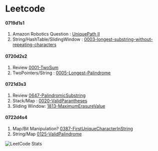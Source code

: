 # Leetcode

#### 0719d1s1
1. Amazon Robotics Question : [UniquePath II](https://leetcode.com/problems/unique-paths-ii/description/)
2. String/HashTable/SlidingWindow : [0003-longest-substring-without-repeating-characters](https://github.com/apramm/SomeLeetodce/tree/master/0003-longest-substring-without-repeating-characters)

#### 0720d2s2
1. Review [0001-TwoSum](https://github.com/apramm/SomeLeetodce/blob/main/0001-two-sum/0001-two-sum.py) 
2. TwoPointers/String : [0005-Longest-Palindrome](https://github.com/apramm/SomeLeetodce/tree/main/0005-longest-palindromic-substring)

#### 0721d3s3
1. Review [0647-PalindromicSubstring](https://github.com/apramm/SomeLeetodce/tree/master/0005-longest-palindromic-substring)
2. Stack/Map : [0020-ValidParantheses](https://github.com/apramm/SomeLeetodce/tree/master/0020-valid-parentheses)
3. Sliding Window: [1813-MaximumErasureValue](https://github.com/apramm/SomeLeetodce/tree/master/1813-maximum-erasure-value)


#### 0722d4s4
1. Map/Bit Manipulation? [0387-FirstUniqueCharacterInString](https://github.com/apramm/SomeLeetodce/tree/master/0387-first-unique-character-in-a-string)
2. String/Map [0125-ValidPalindrome]()




![LeetCode Stats](https://leetcard.jacoblin.cool/apramm?theme=nord&font=Hanuman&ext=activity)
